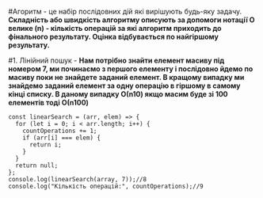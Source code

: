 #Агоритм - це набір послідовних дій які вирішують будь-яку задачу.
**Складність або швидкість алгоритму описують за допомоги нотації О велике (n) - кількість операцій за які алгоритм приходить до фінального результату. Оцінка відбувається по найгіршому результату.**

#1. Лінійний пошук -
**Нам потрібно знайти елемент масиву під номером 7, ми починаємо з першого елементу і послідовно йдемо по масиву поки не знайдете заданий елемент. В кращому випадку ми знайдемо заданий елемент за одну операцію в гіршому в самому кінці списку. В даному випадку О(n10) якщо масим буде зі 100 елементів тоді О(n100)**

```
const linearSearch = (arr, elem) => {
  for (let i = 0; i < arr.length; i++) {
    countOperations += 1;
    if (arr[i] === elem) {
      return i;
    }
  }
  return null;
};
console.log(linearSearch(array, 7));//8
console.log("Кількість операцій:", countOperations);//9
```
